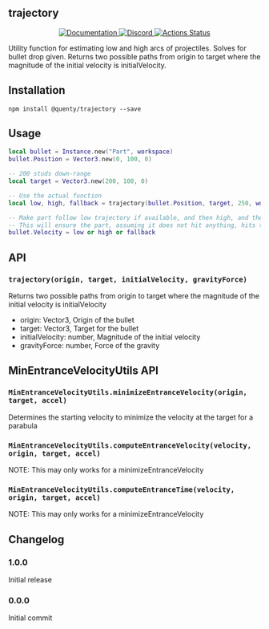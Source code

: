 ## trajectory
<div align="center">
  <a href="http://quenty.github.io/api/">
    <img src="https://img.shields.io/badge/docs-website-green.svg" alt="Documentation" />
  </a>
  <a href="https://discord.gg/mhtGUS8">
    <img src="https://img.shields.io/badge/discord-nevermore-blue.svg" alt="Discord" />
  </a>
  <a href="https://github.com/Quenty/NevermoreEngine/actions">
    <img src="https://github.com/Quenty/NevermoreEngine/workflows/luacheck/badge.svg" alt="Actions Status" />
  </a>
</div>

Utility function for estimating low and high arcs of projectiles. Solves for bullet drop given. Returns two possible paths from origin to target where the magnitude of the initial velocity is initialVelocity.

## Installation
```
npm install @quenty/trajectory --save
```

## Usage
```lua
local bullet = Instance.new("Part", workspace)
bullet.Position = Vector3.new(0, 100, 0)

-- 200 studs down-range
local target = Vector3.new(200, 100, 0)

-- Use the actual function
local low, high, fallback = trajectory(bullet.Position, target, 250, workspace.Gravity)

-- Make part follow low trajectory if available, and then high, and then the fallback.
-- This will ensure the part, assuming it does not hit anything, hits the targetted position
bullet.Velocity = low or high or fallback
```

## API

### `trajectory(origin, target, initialVelocity, gravityForce)`
Returns two possible paths from origin to target where the magnitude of the initial velocity is initialVelocity

- origin: Vector3, Origin of the bullet
- target: Vector3, Target for the bullet
- initialVelocity: number, Magnitude of the initial velocity
- gravityForce: number, Force of the gravity

## MinEntranceVelocityUtils API

### `MinEntranceVelocityUtils.minimizeEntranceVelocity(origin, target, accel)`
Determines the starting velocity to minimize the velocity at the target for a parabula

### `MinEntranceVelocityUtils.computeEntranceVelocity(velocity, origin, target, accel)`
NOTE: This may only works for a minimizeEntranceVelocity

### `MinEntranceVelocityUtils.computeEntranceTime(velocity, origin, target, accel)`
NOTE: This may only works for a minimizeEntranceVelocity


## Changelog

### 1.0.0
Initial release

### 0.0.0
Initial commit
